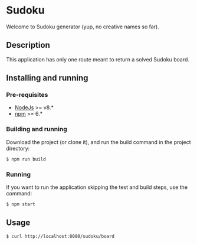 # Sudoku

Welcome to Sudoku generator (yup, no creative names so far).

## Description

This application has only one route meant to return a solved Sudoku board.

## Installing and running

### Pre-requisites

*  [NodeJs](https://nodejs.org/en/download/) >= v8.*
*  [npm](https://www.npmjs.com/get-npm) >= 6.*

### Building and running
Download the project (or clone it), and run the build command in the project directory:

```bash
$ npm run build
```
### Running

If you want to run the application skipping the test and build steps, use the command:

```bash
$ npm start
```

## Usage

```bash
$ curl http://localhost:8080/sudoku/board
```